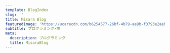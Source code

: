 ```yaml
---
template: BlogIndex
slug: ''
title: Misara Blog
featuredImage: 'https://ucarecdn.com/b6254577-26bf-4b79-aa9b-f3793e2aebdc/'
subtitle: プログラミング×旅
meta:
  description: プログラミング
  title: MisaraBlog
---
```


